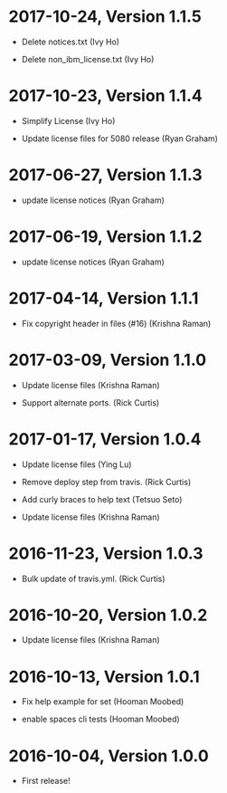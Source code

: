 2017-10-24, Version 1.1.5
=========================

 * Delete notices.txt (Ivy Ho)

 * Delete non_ibm_license.txt (Ivy Ho)


2017-10-23, Version 1.1.4
=========================

 * Simplify License (Ivy Ho)

 * Update license files for 5080 release (Ryan Graham)


2017-06-27, Version 1.1.3
=========================

 * update license notices (Ryan Graham)


2017-06-19, Version 1.1.2
=========================

 * update license notices (Ryan Graham)


2017-04-14, Version 1.1.1
=========================

 * Fix copyright header in files (#16) (Krishna Raman)


2017-03-09, Version 1.1.0
=========================

 * Update license files (Krishna Raman)

 * Support alternate ports. (Rick Curtis)


2017-01-17, Version 1.0.4
=========================

 * Update license files (Ying Lu)

 * Remove deploy step from travis. (Rick Curtis)

 * Add curly braces to help text (Tetsuo Seto)

 * Update license files (Krishna Raman)


2016-11-23, Version 1.0.3
=========================

 * Bulk update of travis.yml. (Rick Curtis)


2016-10-20, Version 1.0.2
=========================

 * Update license files (Krishna Raman)


2016-10-13, Version 1.0.1
=========================

 * Fix help example for set (Hooman Moobed)

 * enable spaces cli tests (Hooman Moobed)


2016-10-04, Version 1.0.0
=========================

 * First release!

